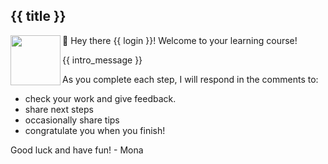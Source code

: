 ## {{ title }}

<img src="https://octodex.github.com/images/original.png" align="left" height="80px" />

👋 Hey there {{ login }}! Welcome to your learning course!

{{ intro_message }}

As you complete each step, I will respond in the comments to:

- check your work and give feedback.
- share next steps
- occasionally share tips
- congratulate you when you finish!

Good luck and have fun!
\- Mona
